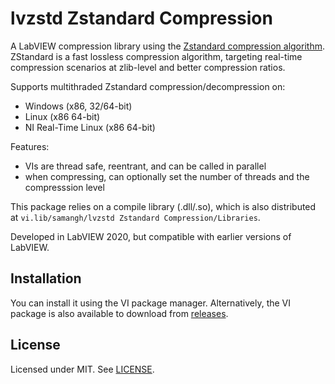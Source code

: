 # lvzstd Zstandard Compression

A LabVIEW compression library using the [Zstandard compression algorithm](https://github.com/facebook/zstd). ZStandard is a fast lossless compression algorithm, targeting real-time compression scenarios at zlib-level and better compression ratios.

Supports multithraded Zstandard compression/decompression on:

  * Windows (x86, 32/64-bit)
  * Linux (x86 64-bit)
  * NI Real-Time Linux (x86 64-bit)

Features:

  * VIs are thread safe, reentrant, and can be called in parallel
  * when compressing, can optionally set the number of threads and the compresssion level

This package relies on a compile library (.dll/.so), which is also distributed at `vi.lib/samangh/lvzstd Zstandard Compression/Libraries`.

Developed in LabVIEW 2020, but compatible with earlier versions of LabVIEW.

## Installation

You can install it using the VI package manager. Alternatively, the VI package is also available to download from [releases](https://github.com/samangh/wamplv/lvzstd/releases).

## License

Licensed under MIT. See [LICENSE](LICENSE).
